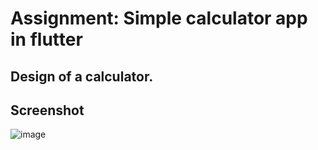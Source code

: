 # Assignment: Simple calculator app in flutter

## Design of a calculator.

## Screenshot

![image](https://github.com/r-e-d-ant/calculator_app_24300/assets/66163130/6ae81b42-f7ae-44f5-bc05-b9fb3d63e578)
